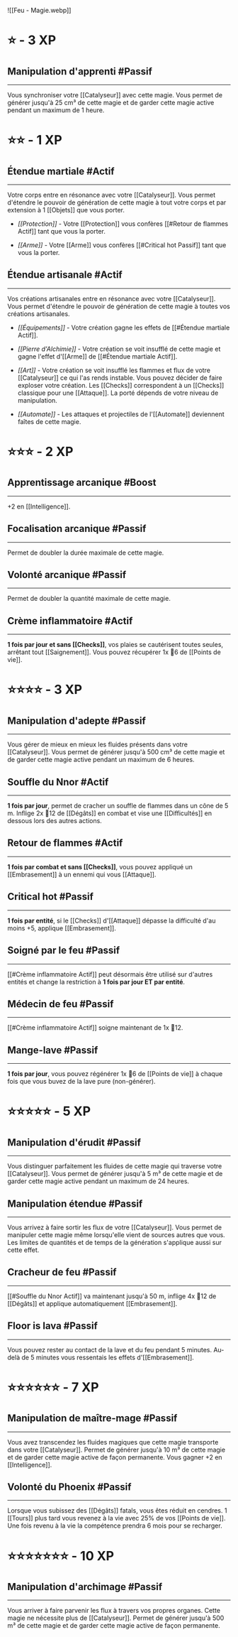 ![[Feu - Magie.webp]]
# ⭐ - 3 XP
## Manipulation d'apprenti #Passif
---
Vous synchroniser votre [[Catalyseur]] avec cette magie. Vous permet de générer jusqu'à 25 cm³ de cette magie et de garder cette magie active pendant un maximum de 1 heure.

# ⭐⭐ - 1 XP
## Étendue martiale #Actif
---
Votre corps entre en résonance avec votre [[Catalyseur]]. Vous permet d'étendre le pouvoir de génération de cette magie à tout votre corps et par extension à 1 [[Objets]] que vous porter.

- *[[Protection]]* - Votre [[Protection]] vous confères [[#Retour de flammes Actif]] tant que vous la porter.

- *[[Arme]]* - Votre [[Arme]] vous confères [[#Critical hot Passif]] tant que vous la porter.

## Étendue artisanale #Actif
---
Vos créations artisanales entre en résonance avec votre [[Catalyseur]]. Vous permet d'étendre le pouvoir de génération de cette magie à toutes vos créations artisanales.

- *[[Équipements]]* - Votre création gagne les effets de [[#Étendue martiale Actif]].

- *[[Pierre d'Alchimie]]* - Votre création se voit insufflé de cette magie et gagne l'effet d'[[Arme]] de [[#Étendue martiale Actif]].

- *[[Art]]* - Votre création se voit insufflé les flammes et flux de votre [[Catalyseur]] ce qui l'as rends instable. Vous pouvez décider de faire exploser votre création. Les [[Checks]] correspondent à un [[Checks]] classique pour une [[Attaque]]. La porté dépends de votre niveau de manipulation.

-  *[[Automate]]* - Les attaques et projectiles de l'[[Automate]] deviennent faîtes de cette magie.

# ⭐⭐⭐ - 2 XP
## Apprentissage arcanique #Boost
---
+2 en [[Intelligence]].

## Focalisation arcanique #Passif
---
Permet de doubler la durée maximale de cette magie.

## Volonté arcanique #Passif
---
Permet de doubler la quantité maximale de cette magie. 

## Crème inflammatoire #Actif
---
**1 fois par jour et sans [[Checks]]**, vos plaies se cautérisent toutes seules, arrêtant tout [[Saignement]].
Vous pouvez récupérer 1x 🎲6 de [[Points de vie]].

# ⭐⭐⭐⭐ - 3 XP
## Manipulation d'adepte #Passif
---
Vous gérer de mieux en mieux les fluides présents dans votre [[Catalyseur]]. Vous permet de générer jusqu'à 500 cm³ de cette magie et de garder cette magie active pendant un maximum de 6 heures.

## Souffle du Nnor #Actif
---
**1 fois par jour**, permet de cracher un souffle de flammes dans un cône de 5 m.
Inflige 2x 🎲12 de [[Dégâts]] en combat et vise une [[Difficultés]] en dessous lors des autres actions.

## Retour de flammes #Actif
---
**1 fois par combat et sans [[Checks]]**, vous pouvez appliqué un [[Embrasement]] à un ennemi qui vous [[Attaque]].

## Critical hot #Passif 
---
**1 fois par entité**, si le [[Checks]] d'[[Attaque]] dépasse la difficulté d'au moins +5, applique [[Embrasement]].

## Soigné par le feu #Passif
---
[[#Crème inflammatoire Actif]] peut désormais être utilisé sur d'autres entités et change la restriction à **1 fois par jour ET par entité**.

## Médecin de feu #Passif 
---
[[#Crème inflammatoire Actif]] soigne maintenant de 1x 🎲12.

## Mange-lave #Passif
---
**1 fois par jour**, vous pouvez régénérer 1x 🎲6 de [[Points de vie]] à chaque fois que vous buvez de la lave pure (non-générer).

# ⭐⭐⭐⭐⭐ - 5 XP
## Manipulation d'érudit #Passif 
---
Vous distinguer parfaitement les fluides de cette magie qui traverse votre [[Catalyseur]]. Vous permet de générer jusqu'à 5 m³ de cette magie et de garder cette magie active pendant un maximum de 24 heures.

## Manipulation étendue #Passif
---
Vous arrivez à faire sortir les flux de votre [[Catalyseur]]. Vous permet de manipuler cette magie même lorsqu'elle vient de sources autres que vous. Les limites de quantités et de temps de la génération s'applique aussi sur cette effet. 

## Cracheur de feu #Passif 
---
[[#Souffle du Nnor Actif]] va maintenant jusqu'à 50 m, inflige 4x 🎲12 de [[Dégâts]] et applique automatiquement [[Embrasement]].

## Floor is lava #Passif
---
Vous pouvez rester au contact de la lave et du feu pendant 5 minutes. Au-delà de 5 minutes vous ressentais les effets d'[[Embrasement]].

# ⭐⭐⭐⭐⭐⭐ - 7 XP
## Manipulation de maître-mage #Passif
---
Vous avez transcendez les fluides magiques que cette magie transporte dans votre [[Catalyseur]]. Permet de générer jusqu'à 10 m³ de cette magie et de garder cette magie active de façon permanente. Vous gagner +2 en [[Intelligence]].

## Volonté du Phoenix #Passif
---
Lorsque vous subissez des [[Dégâts]] fatals, vous êtes réduit en cendres. 1 [[Tours]] plus tard vous revenez à la vie avec 25% de vos [[Points de vie]]. Une fois revenu à la vie la compétence prendra 6 mois pour se recharger.

# ⭐⭐⭐⭐⭐⭐⭐ - 10 XP
## Manipulation d'archimage #Passif
---
Vous arriver à faire parvenir les flux à travers vos propres organes. Cette magie ne nécessite plus de [[Catalyseur]]. Permet de générer jusqu'à 500 m³ de cette magie et de garder cette magie active de façon permanente.

